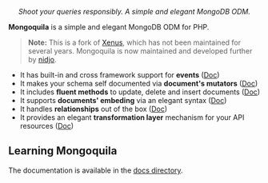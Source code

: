 <p align="center"><em>Shoot your queries responsibly. A simple and elegant MongoDB ODM.</em></p>

**Mongoquila** is a simple and elegant MongoDB ODM for PHP.

> **Note:** This is a fork of [Xenus](https://github.com/abellion/xenus), which has not been maintained for several years. Mongoquila is now maintained and developed further by [nidjo](https://github.com/nidjo17).

- It has built-in and cross framework support for **events** ([Doc](https://github.com/nidjo17/mongoquila#events))
- It makes your schema self documented via **document's mutators** ([Doc](https://github.com/nidjo17/mongoquila#accessing-properties))
- It includes **fluent methods** to update, delete and insert documents ([Doc](https://github.com/nidjo17/mongoquila#inserting--updating-documents))
- It supports **documents' embeding** via an elegant syntax ([Doc](https://github.com/nidjo17/mongoquila#embedding-documents))
- It handles **relationships** out of the box ([Doc](https://github.com/nidjo17/mongoquila#relationships))
- It provides an elegant **transformation layer** mechanism for your API resources ([Doc](https://github.com/nidjo17/mongoquila#resources))

## Learning Mongoquila

The documentation is available in the [docs directory](./docs/README.md).


